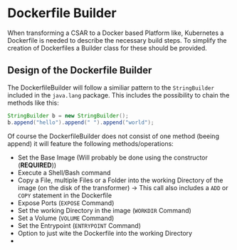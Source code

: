 # Dockerfile Builder

When transforming a CSAR to a Docker based Platform like, Kubernetes a Dockerfile is needed to describe the necessary build steps. To simplify the creation of Dockerfiles a Builder class for these should be provided.

## Design of the Dockerfile Builder

The DockerfileBuilder will follow a similiar pattern to the `StringBuilder` included in the `java.lang` package.
This includes the possibility to chain the methods like this:

```java
StringBuilder b = new StringBuilder();
b.append("hello").append(" ").append("world");
```

Of course the DockerfileBuilder does not consist of one method (beeing append) it will feature the following methods/operations:

- Set the Base Image (Will probably be done using the constructor (**REQUIRED**))
- Execute a Shell/Bash command
- Copy a File, multiple Files or a Folder into the working Directory of the image (on the disk of the transformer) -> This call also includes a `ADD` or `COPY` statement in the Dockerfile
- Expose Ports (`EXPOSE` Command)
- Set the working Directory in the image (`WORKDIR` Command)
- Set a Volume (`VOLUME` Command)
- Set the Entrypoint (`ENTRYPOINT` Command)
- Option to just wite the Dockerfile into the working Directory
- 
